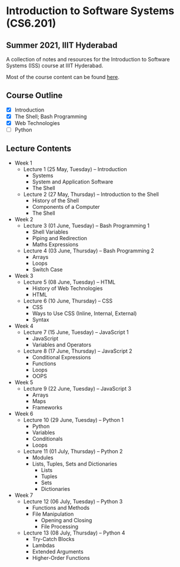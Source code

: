 # Introduction to Software Systems (CS6.201)
## Summer 2021, IIIT Hyderabad

A collection of notes and resources for the Introduction to Software Systems (ISS) course at IIIT Hyderabad.

Most of the course content can be found [here](https://serciiit.gitbook.io/introduction-to-software-systems/).

## Course Outline
- [x] Introduction
- [x] The Shell; Bash Programming
- [x] Web Technologies
- [ ] Python

## Lecture Contents
* Week 1
    * Lecture 1 (25 May, Tuesday) – Introduction
        - Systems
        - System and Application Software
        - The Shell
    * Lecture 2 (27 May, Thursday) – Introduction to the Shell
        - History of the Shell
        - Components of a Computer
        - The Shell
* Week 2
    * Lecture 3 (01 June, Tuesday) – Bash Programming 1
        - Shell Variables
        - Piping and Redirection
        - Maths Expressions
    * Lecture 4 (03 June, Thursday) – Bash Programming 2
        - Arrays
        - Loops
        - Switch Case
* Week 3
    * Lecture 5 (08 June, Tuesday) – HTML
        - History of Web Technologies
        - HTML
    * Lecture 6 (10 June, Thursday) – CSS
        - CSS
        - Ways to Use CSS (Inline, Internal, External)
        - Syntax
* Week 4
    * Lecture 7 (15 June, Tuesday) – JavaScript 1
        - JavaScript
        - Variables and Operators
    * Lecture 8 (17 June, Thursday) – JavaScript 2
        - Conditional Expressions
        - Functions
        - Loops
        - OOPS
* Week 5
    * Lecture 9 (22 June, Tuesday) – JavaScript 3
        - Arrays
        - Maps
        - Frameworks
* Week 6
    * Lecture 10 (29 June, Tuesday) – Python 1
        - Python
        - Variables
        - Conditionals
        - Loops
    * Lecture 11 (01 July, Thursday) – Python 2
        - Modules
        - Lists, Tuples, Sets and Dictionaries
            - Lists
            - Tuples
            - Sets
            - Dictionaries
* Week 7
    * Lecture 12 (06 July, Tuesday) – Python 3
        - Functions and Methods
        - File Manipulation
            - Opening and Closing
            - File Processing
    * Lecture 13 (08 July, Thursday) – Python 4
        - Try-Catch Blocks
        - Lambdas
        - Extended Arguments
        - Higher-Order Functions
